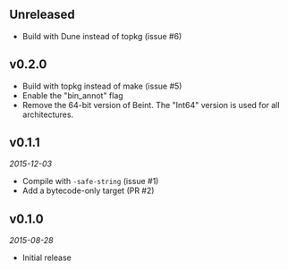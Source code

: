 ## Unreleased

- Build with Dune instead of topkg (issue #6)

## v0.2.0

- Build with topkg instead of make (issue #5)
- Enable the "bin_annot" flag
- Remove the 64-bit version of Beint.  The "Int64" version is used for all architectures.

## v0.1.1

*2015-12-03*

- Compile with `-safe-string` (issue #1)
- Add a bytecode-only target (PR #2)

## v0.1.0

*2015-08-28*

- Initial release
